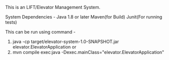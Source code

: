 This is an LIFT/Elevator Management System.

System Dependencies - 
Java 1.8 or later
Maven(for Build)
Junit(For running tests)

This can be run using command - 
1. java -cp target/elevator-system-1.0-SNAPSHOT.jar elevator.ElevatorApplication
or 
2. mvn compile exec:java -Dexec.mainClass="elevator.ElevatorApplication"

